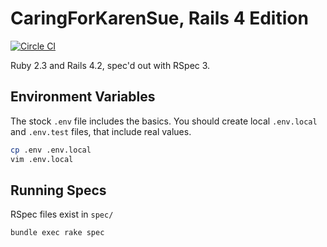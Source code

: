 # CaringForKarenSue, Rails 4 Edition

[![Circle CI](https://circleci.com/gh/trueheart78/CaringForKarenSue-Rails.svg?style=shield)](https://circleci.com/gh/trueheart78/CaringForKarenSue-Rails)

Ruby 2.3 and Rails 4.2, spec'd out with RSpec 3.

## Environment Variables

The stock `.env` file includes the basics. You should create local `.env.local` and `.env.test` files, that include real values.

```sh
cp .env .env.local
vim .env.local
```

## Running Specs

RSpec files exist in `spec/`

```sh
bundle exec rake spec
```
